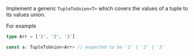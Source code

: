 Implement a generic `TupleToUnion<T>` which covers the values of a tuple to its values union.

For example

```ts
type Arr = ['1', '2', '3']

const a: TupleToUnion<Arr> // expected to be '1' | '2' | '3'
```